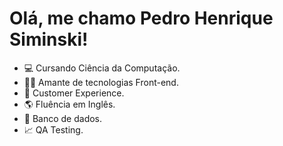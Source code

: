 <h1>Olá, me chamo Pedro Henrique Siminski!</h1>

<ul>
  <li>💻 Cursando Ciência da Computação.</li>
  <li>👨‍💻 Amante de tecnologias Front-end.</li>
  <li>👤 Customer Experience.</li>
  <li>🌎 Fluência em Inglês.</li>
  <li>🚀 Banco de dados.</li>
  <li> 📈 QA Testing. </li>
</ul>




